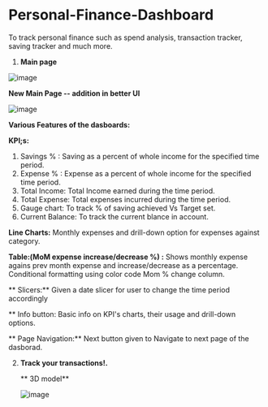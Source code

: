 # Personal-Finance-Dashboard

To track personal finance such as spend analysis, transaction tracker, saving tracker and much more.

1) **Main page**

![image](https://user-images.githubusercontent.com/87086962/128936748-4436444d-0cb6-4823-97a5-505642fb0419.png)


**New Main Page -- addition in better UI**

![image](https://user-images.githubusercontent.com/87086962/129084318-baf32d8d-3b31-4b74-894d-b54875a520d2.png)


**Various Features of the dasboards:**

**KPI;s:**

1. Savings % : Saving as a percent of whole income for the specified time period.
2. Expense % : Expense as a percent of whole income for the specified time period.
3. Total Income: Total Income earned during the time period.
4. Total Expense: Total expenses incurred during the time period.
5. Gauge chart: To track % of saving achieved Vs Target set.
6. Current Balance: To track the current blance in account.

**Line Charts:** Monthly expenses and drill-down option for expenses against category.

**Table:(MoM expense increase/decrease %) :** Shows monthly expense agains prev month expense and increase/decrease as a percentage.
    Conditional formatting using color code Mom % change column.
    
   ** Slicers:**  Given a date slicer for user to change the time period accordingly
    
   ** Info button: Basic info on KPI's charts, their usage and drill-down options.
   
  ** Page Navigation:** Next button given to Navigate to next page of the dasborad.
   
    

    
2) **Track your transactions!.**

   ** 3D model**

   ![image](https://user-images.githubusercontent.com/87086962/128936867-24aec097-0fa7-4f10-a4a4-7321bd9e2b32.png)


